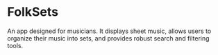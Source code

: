 # FolkSets

An app designed for musicians. It displays sheet music, allows users to organize their music into sets, and provides robust search and filtering tools.
